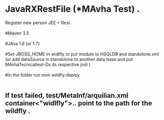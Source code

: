 # JavaRXRestFile (*MAvha Test) . 
Register new person JEE + Rest .
<br></br>
#Maven 3.5<br></br>#JAva 1.8 (or 1.7)<br></br>
#Set JBOSS_HOME in widlfly or put module to HSQLDB and standolone.xml (or add dataSource in standolone to another data base and put MAvhaTecnicaltest-Ds its respective jndi )<br></br>
#In the folder run mvn wildfly:deploy <br></br>
## If test failed, test/MetaInf/arquilian.xml container<"widlfly">.. point to the path for the wildfly .
